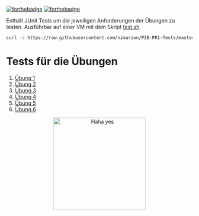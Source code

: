 [![forthebadge](https://forthebadge.com/images/badges/made-with-java.svg)](https://forthebadge.com)
[![forthebadge](https://forthebadge.com/images/badges/makes-people-smile.svg)](https://forthebadge.com)

Enthält JUnit Tests um die jeweiligen Anforderungen der Übungen zu testen. Ausführbar auf einer VM mit dem Skript [test.sh](test.sh).

```bash
curl -s https://raw.githubusercontent.com/nimarion/PIB-PR1-Tests/master/test.sh | bash -s ueb0x
```


# Tests für die Übungen
1. [Übung 1](https://github.com/nimarion/PIB-PR1-Tests/tree/ueb01)
1. [Übung 2](https://github.com/nimarion/PIB-PR1-Tests/tree/ueb02)
1. [Übung 3](https://github.com/nimarion/PIB-PR1-Tests/tree/ueb03)
1. [Übung 4](https://github.com/nimarion/PIB-PR1-Tests/tree/ueb04)
1. [Übung 5](https://github.com/nimarion/PIB-PR1-Tests/tree/ueb05)
1. [Übung 6](https://github.com/nimarion/PIB-PR1-Tests/tree/ueb06)


<p align="center">
  <img alt="Haha yes " width="250px" src="https://i.imgur.com/5bXJeZt.png">
  <br>
</p>

